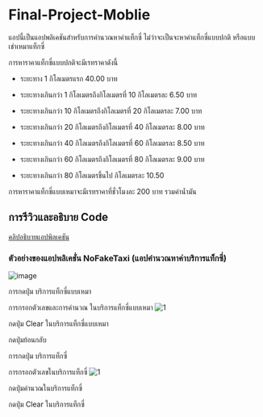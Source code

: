 ﻿# Final-Project-Moblie
แอปนี้เป็นแอปพลิเคชันสำหรับการคำนวณหาค่าแท็กซี่ ไม่ว่าจะเป็นจะหาค่าแท็กซี่แบบปกติ หรือแบบเช่าเหมาแท็กซี่ 

การหาราคาแท็กซี่แบบปกติจะมีเรทราคาดังนี้

- ระยะทาง 1 กิโลเมตรแรก 40.00 บาท

- ระยะทางเกินกว่า 1 กิโลเมตรถึงกิโลเมตรที่ 10 กิโลเมตรละ 6.50 บาท

- ระยะทางเกินกว่า 10 กิโลเมตรถึงกิโลเมตรที่ 20 กิโลเมตรละ 7.00 บาท

- ระยะทางเกินกว่า 20 กิโลเมตรถึงกิโลเมตรที่ 40 กิโลเมตรละ 8.00 บาท

- ระยะทางเกินกว่า 40 กิโลเมตรถึงกิโลเมตรที่ 60 กิโลเมตรละ 8.50 บาท

- ระยะทางเกินกว่า 60 กิโลเมตรถึงกิโลเมตรที่ 80 กิโลเมตรละ 9.00 บาท

- ระยะทางเกินกว่า 80 กิโลเมตรขึ้นไป กิโลเมตรละ 10.50 

การหาราคาแท็กซี่แบบเหมาจะมีเรทราคาที่ชั่วโมงละ 200 บาท รวมค่าน้ำมัน

## การรีวิวและอธิบาย Code

[คลิปอธิบายแอปพิลเคชัน](https://youtu.be/SCleFKEkaEU) <br>


### ตัวอย่างของแอปพลิเคชั่น NoFakeTaxi (แอปคำนวณหาค่าบริการแท็กซี่)

![image](https://user-images.githubusercontent.com/114043845/225033569-13c003c2-85a5-460f-8ff8-e11d32384d82.png)

การกดปุ่ม บริการแท็กซี่แบบเหมา

 
การกรอกตัวเลขและการคำนวณ ในบริการแท็กซี่แบบเหมา
![1](https://im3.ezgif.com/tmp/ezgif-3-f96321ffde.gif)


กดปุ่ม Clear ในบริการแท็กซี่แบบเหมา


กดปุ่มย้อนกลับ



การกดปุ่ม บริการแท็กซี่


การกรอกตัวเลขในบริการแท็กซี่
![1](https://im3.ezgif.com/tmp/ezgif-3-f96321ffde.gif)

กดปุ่มคำนวณในบริการแท็กซี่


กดปุ่ม Clear ในบริการแท็กซี่
